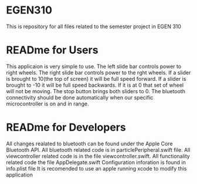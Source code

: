 # EGEN310
This is repository for all files related to the semester project in EGEN 310


# READme for Users
This applicaion is very simple to use. The left slide bar controls power to right wheels. The right slide bar controls power 
to the rght wheels. If a slider is brought to 10(the top of screen) it will be full speed forward. If a slider is brought to -10 it will be full speed backwards. If it is at 0 that set of wheel will not be moving. The stop button brings both sliders to 0. The bluetooth connectivity should be done automatically when our specific microcontroller is on and in range.


# READme for Developers
All changes realated to bluetooth can be found under the Apple Core Bluetooth API. All bluetooth related code is in particlePeripheral.swift file.
All viewcontroller related code is in the file viewcontroller.swift.
All functionality related code the file AppDelegate.swift
Configuration inforation is found in info.plist file
It is recomended to use an apple running xcode to modify this application
